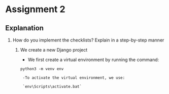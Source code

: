 # Assignment 2

## Explanation

1. How do you implement the checklists? Explain in a step-by-step manner
	1. We create a new Django project
 		- We first create a virtual environment by running the command:

   		`python3 -m venv env`

     		-To activate the virtual environment, we use:

     		`env\Scripts\activate.bat`
